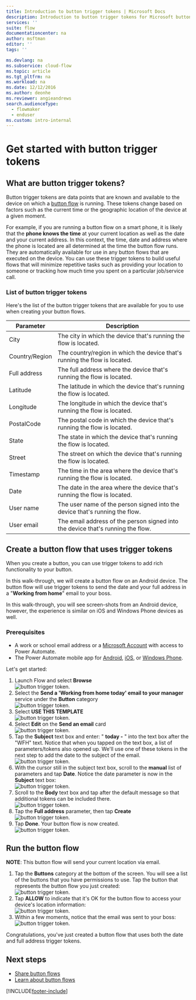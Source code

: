 ```yaml
---
title: Introduction to button trigger tokens | Microsoft Docs
description: Introduction to button trigger tokens for Microsoft button flows.
services: ''
suite: flow
documentationcenter: na
author: msftman
editor: ''
tags: ''

ms.devlang: na
ms.subservice: cloud-flow
ms.topic: article
ms.tgt_pltfrm: na
ms.workload: na
ms.date: 12/12/2016
ms.author: deonhe
ms.reviewer: angieandrews
search.audienceType: 
  - flowmaker
  - enduser
ms.custom: intro-internal
---
```

# Get started with button trigger tokens

## What are button trigger tokens?
Button trigger tokens are data points that are known and available to the device on which a [button flow](introduction-to-button-flows.md) is running. These tokens change based on factors such as the current time or the geographic location of the device at a given moment.  

For example, if you are running a button flow on a smart phone, it is likely that the **phone knows the time** at your current location as well as the date and your current address. In this context, the time, date and address where the phone is located are all determined at the time the button flow runs. They are automatically available for use in any button flows that are executed on the device. You can use these trigger tokens to build useful flows that will minimize repetitive tasks such as providing your location to someone or tracking how much time you spent on a particular job/service call.

### List of button trigger tokens
Here's the list of the button trigger tokens that are available for you to use when creating your button flows.

| Parameter | Description |
| --- | --- |
| City |The city in which the device that's running the flow is located. |
| Country/Region |The country/region in which the device that's running the flow is located. |
| Full address |The full address where the device that's running the flow is located. |
| Latitude |The latitude in which the device that's running the flow is located. |
| Longitude |The longitude in which the device that's running the flow is located. |
| PostalCode |The postal code in which the device that's running the flow is located. |
| State |The state in which the device that's running the flow is located. |
| Street |The street on which the device that's running the flow is located. |
| Timestamp |The time in the area where the device that's running the flow is located. |
| Date |The date in the area where the device that's running the flow is located. |
| User name |The user name of the person signed into the device that's running the flow. |
| User email |The email address of the person signed into the device that's running the flow. |

## Create a button flow that uses trigger tokens
When you create a button, you can use trigger tokens to add rich functionality to your button.

In this walk-through, we will create a button flow on an Android device. The button flow will use trigger tokens to send the date and your full address in a "**Working from home**" email to your boss.

In this walk-through, you will see screen-shots from an Android device, however, the experience is similar on iOS and Windows Phone devices as well.

### Prerequisites
* A work or school email address or a [Microsoft Account](https://account.microsoft.com/about?refd=www.microsoft.com) with access to Power Automate.
* The Power Automate mobile app for [Android](https://aka.ms/flowmobiledocsandroid), [iOS](https://aka.ms/flowmobiledocsios), or [Windows Phone](https://aka.ms/flowmobilewindows).

Let's get started:

1. Launch Flow and select **Browse**   
   ![button trigger token.](./media/introduction-to-button-trigger-tokens/1.png)  
2. Select the **Send a 'Working from home today' email to your manager** service under the **Button** category   
   ![button trigger token.](./media/introduction-to-button-trigger-tokens/2.png)  
3. Select **USE THIS TEMPLATE**  
   ![button trigger token.](./media/introduction-to-button-trigger-tokens/3.png)  
4. Select **Edit** on the **Send an email** card  
   ![button trigger token.](./media/introduction-to-button-trigger-tokens/3-5.png)  
5. Tap the **Subject** text box and enter: " **today -** " into the text box after the "WFH" text. Notice that when you tapped on the text box, a list of parameters/tokens also opened up. We'll use one of these tokens in the next step to add the date to the subject of the email.  
   ![button trigger token.](./media/introduction-to-button-trigger-tokens/4.png)  
6. With the cursor still in the subject text box, scroll to the **manual** list of parameters and tap **Date**. Notice the date parameter is now in the **Subject** text box:  
   ![button trigger token.](./media/introduction-to-button-trigger-tokens/6.png)  
7. Scroll to the **Body** text box and tap after the default message so that additional tokens can be included there.  
   ![button trigger token.](./media/introduction-to-button-trigger-tokens/7.png)  
8. Tap the **Full address** parameter, then tap **Create**  
   ![button trigger token.](./media/introduction-to-button-trigger-tokens/8.png)  
9. Tap **Done**. Your button flow is now created.  
   ![button trigger token.](./media/introduction-to-button-trigger-tokens/9.png)  

## Run the button flow
**NOTE**: This button flow will send your current location via email.  

1. Tap the **Buttons** category at the bottom of the screen. You will see a list of the buttons that you have permissions to use. Tap the button that represents the button flow you just created:  
   ![button trigger token.](./media/introduction-to-button-trigger-tokens/10.png)  
2. Tap **ALLOW** to indicate that it's OK for the button flow to access your device's location information:  
   ![button trigger token.](./media/introduction-to-button-trigger-tokens/11.png)  
3. Within a few moments, notice that the email was sent to your boss:  
   ![button trigger token.](./media/introduction-to-button-trigger-tokens/12.png)  

Congratulations, you've just created a button flow that uses both the date and full address trigger tokens. 

## Next steps
* [Share button flows](share-buttons.md)
* [Learn about button flows](introduction-to-button-flows.md)


[!INCLUDE[footer-include](includes/footer-banner.md)]
